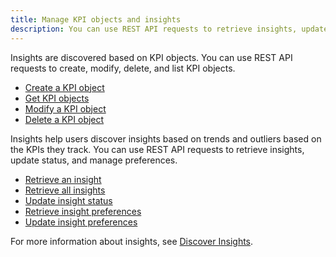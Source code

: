 ```yaml
---
title: Manage KPI objects and insights
description: You can use REST API requests to retrieve insights, update status, and manage preferences.
---
```


<Available since="2021 Update 10" />

Insights are discovered based on KPI objects. You can use REST API requests to create, modify, delete, and list KPI objects.

- [Create a KPI object](create-kpi.md)
- [Get KPI objects](get-kpi.md)
- [Modify a KPI object](modify-kpi.md)
- [Delete a KPI object](delete-kpi.md)

Insights help users discover insights based on trends and outliers based on the KPIs they track. You can use REST API requests to retrieve insights, update status, and manage preferences.

- [Retrieve an insight](retrieve-an-insight.md)
- [Retrieve all insights](retrieve-all-insights.md)
- [Update insight status](update-insight-status.md)
- [Retrieve insight preferences](retrieve-insight-preferences.md)
- [Update insight preferences](update-insight-preferences.md)

For more information about insights, see [Discover Insights](https://www2.microstrategy.com/producthelp/Current/Library/en-us/Content/insights_discover.htm).
